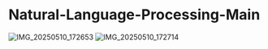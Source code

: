# Natural-Language-Processing-Main


![IMG_20250510_172653](https://github.com/user-attachments/assets/b93b4e8f-ed69-4992-909f-480710e65540)
![IMG_20250510_172714](https://github.com/user-attachments/assets/fc0b9254-3a90-4bb3-8098-d64c3228d1db)

